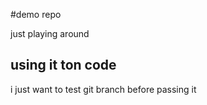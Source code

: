 #demo repo

just playing around

## using it ton code 

i just want to test git branch before passing it